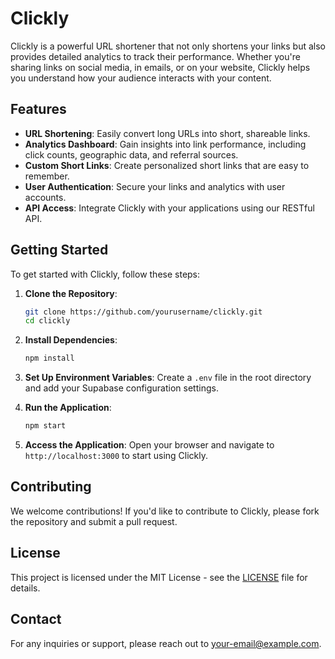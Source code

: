 # Clickly

Clickly is a powerful URL shortener that not only shortens your links but also provides detailed analytics to track their performance. Whether you're sharing links on social media, in emails, or on your website, Clickly helps you understand how your audience interacts with your content.

## Features

- **URL Shortening**: Easily convert long URLs into short, shareable links.
- **Analytics Dashboard**: Gain insights into link performance, including click counts, geographic data, and referral sources.
- **Custom Short Links**: Create personalized short links that are easy to remember.
- **User Authentication**: Secure your links and analytics with user accounts.
- **API Access**: Integrate Clickly with your applications using our RESTful API.

## Getting Started

To get started with Clickly, follow these steps:

1. **Clone the Repository**:
   ```bash
   git clone https://github.com/yourusername/clickly.git
   cd clickly
   ```

2. **Install Dependencies**:
   ```bash
   npm install
   ```

3. **Set Up Environment Variables**:
   Create a `.env` file in the root directory and add your Supabase configuration settings.

4. **Run the Application**:
   ```bash
   npm start
   ```

5. **Access the Application**:
   Open your browser and navigate to `http://localhost:3000` to start using Clickly.

## Contributing

We welcome contributions! If you'd like to contribute to Clickly, please fork the repository and submit a pull request.

## License

This project is licensed under the MIT License - see the [LICENSE](LICENSE) file for details.

## Contact

For any inquiries or support, please reach out to [your-email@example.com](mailto:your-email@example.com).
